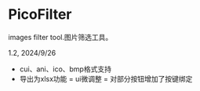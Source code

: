 # PicoFilter
 images filter tool.图片筛选工具。
 
1.2, 2024/9/26
+ cui、ani、ico、bmp格式支持
+ 导出为xlsx功能
= ui微调整
= 对部分按钮增加了按键绑定
